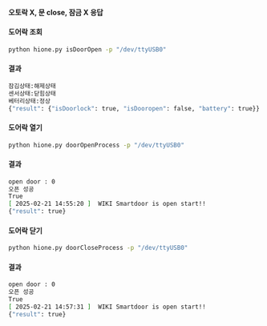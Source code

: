 #### 오토락 X, 문 close, 잠금 X 응답

#### 도어락 조회
```bash
python hione.py isDoorOpen -p "/dev/ttyUSB0"
```
#### 결과

```bash
잠김상태:해제상태
센서상태:닫힘상태
베터리상태:정상
{"result": {"isDoorlock": true, "isDooropen": false, "battery": true}}
```

#### 도어락 열기
```bash
python hione.py doorOpenProcess -p "/dev/ttyUSB0"
```
#### 결과

```bash
open door : 0
오픈 성공
True
[ 2025-02-21 14:55:20 ]  WIKI Smartdoor is open start!!
{"result": true}
```

#### 도어락 닫기
```bash
python hione.py doorCloseProcess -p "/dev/ttyUSB0"
```
#### 결과

```bash
open door : 0
오픈 성공
True
[ 2025-02-21 14:57:31 ]  WIKI Smartdoor is open start!!
{"result": true}
```






